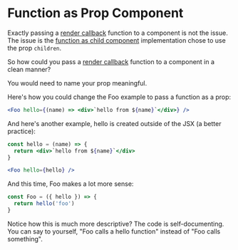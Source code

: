 # Function as Prop Component

Exactly passing a [render callback](/docs/render-callback "render callback") function to a component is not the issue. The issue is the [function as child component](/docs/function-as-child-component "Function as Child Component") implementation chose to use the prop `children`.

So how could you pass a [render callback](/docs/render-callback "render callback") function to a component in a clean manner?

You would need to name your prop meaningful.

Here's how you could change the Foo example to pass a function as a prop:

```jsx
<Foo hello={(name) => <div>`hello from ${name}`</div>} />
```

And here's another example, hello is created outside of the JSX (a better practice):

```jsx
const hello = (name) => {
  return <div>`hello from ${name}`</div>
}
```

```jsx
<Foo hello={hello} />
```

And this time, Foo makes a lot more sense:

```jsx
const Foo = ({ hello }) => {
  return hello('foo')
}
```

Notice how this is much more descriptive? The code is self-documenting. You can say to yourself, "Foo calls a hello function" instead of "Foo calls something".

